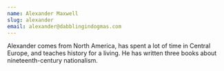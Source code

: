```yaml
---
name: Alexander Maxwell
slug: alexander
email: alexander@dabblingindogmas.com
---
```


Alexander comes from North America, has spent a lot of time in Central Europe, and teaches history for a living. He has written three books about nineteenth-century nationalism.
